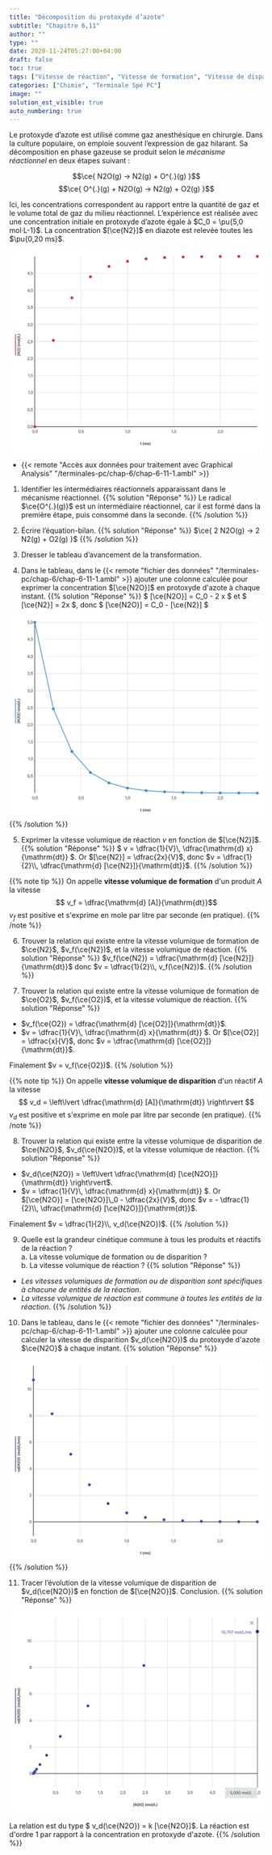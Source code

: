 ```yaml
---
title: "Décomposition du protoxyde d’azote"
subtitle: "Chapitre 6,11"
author: ""
type: ""
date: 2020-11-24T05:27:00+04:00
draft: false
toc: true
tags: ["Vitesse de réaction", "Vitesse de formation", "Vitesse de disparition", "Tableau d'avancement", "Ordre 1", "Mécanisme réactionnel"]
categories: ["Chimie", "Terminale Spé PC"]
image: ""
solution_est_visible: true
auto_numbering: true
---
```


Le protoxyde d’azote est utilisé comme gaz anesthésique en chirurgie. Dans la culture populaire, on emploie souvent l’expression de gaz hilarant. Sa décomposition en phase gazeuse se produit selon le *mécanisme réactionnel* en deux étapes suivant :

$$\ce{ N2O(g) -> N2(g) + O^{.}(g)  }$$
$$\ce{ O^{.}(g) + N2O(g) ->  N2(g) + O2(g) }$$

Ici, les concentrations correspondent au rapport entre la quantité de gaz et le volume total de gaz du milieu réactionnel. L’expérience est réalisée avec une concentration initiale en protoxyde d’azote égale à $C_0 = \pu{5,0 mol·L-1}$. La concentration $[\ce{N2}]$ en diazote est relevée toutes les $\pu{0,20 ms}$.

<img src="/terminales-pc/chap-6/chap-6-11-2.png" alt="" width="" />

- {{< remote "Accès aux données pour traitement avec Graphical Analysis" "/terminales-pc/chap-6/chap-6-11-1.ambl" >}}

1. Identifier les intermédiaires réactionnels apparaissant dans le mécanisme réactionnel. 
{{% solution "Réponse" %}}
Le radical $\ce{O^{.}(g)}$ est un intermédiaire réactionnel, car il est formé dans la première étape, puis consommé dans la seconde.
{{% /solution %}}

2. Écrire l’équation-bilan. 
{{% solution "Réponse" %}}
$\ce{ 2 N2O(g) -> 2  N2(g) + O2(g)  }$
{{% /solution %}}

3. Dresser le tableau d’avancement de la transformation.

4. Dans le tableau, dans le {{< remote "fichier des données" "/terminales-pc/chap-6/chap-6-11-1.ambl" >}} ajouter une colonne calculée pour exprimer la concentration $[\ce{N2O}]$ en protoxyde d'azote à chaque instant.
{{% solution "Réponse" %}}
$ [\ce{N2O}] = C_0 - 2 x $ et $ [\ce{N2}] = 2x $, donc $ [\ce{N2O}] = C_0 - [\ce{N2}] $

<img src="/terminales-pc/chap-6/chap-6-11-3.png" alt="" width="" />
{{% /solution %}}

5. Exprimer la vitesse volumique de réaction $v$ en fonction de $[\ce{N2}]$.
{{% solution "Réponse" %}}
$ v = \dfrac{1}{V}\\, \dfrac{\mathrm{d} x}{\mathrm{dt}} $. Or $[\ce{N2}] = \dfrac{2x}{V}$, donc $v = \dfrac{1}{2}\\, \dfrac{\mathrm{d} [\ce{N2}]}{\mathrm{dt}}$.
{{% /solution %}}

{{% note tip %}}
On appelle **vitesse volumique de formation** d'un produit $A$ la vitesse 
$$ v_f = \dfrac{\mathrm{d} [A]}{\mathrm{dt}}$$
$v_f$ est positive et s'exprime en mole par litre par seconde (en pratique).
{{% /note %}}

6. Trouver la relation qui existe entre la vitesse volumique de formation de $\ce{N2}$, $v_f(\ce{N2})$, et la vitesse volumique de réaction.
{{% solution "Réponse" %}}
$v_f(\ce{N2}) = \dfrac{\mathrm{d} [\ce{N2}]}{\mathrm{dt}}$ donc $v = \dfrac{1}{2}\\, v_f(\ce{N2})$.
{{% /solution %}}

7. Trouver la relation qui existe entre la vitesse volumique de formation de $\ce{O2}$, $v_f(\ce{O2})$, et la vitesse volumique de réaction.
{{% solution "Réponse" %}}
- $v_f(\ce{O2}) = \dfrac{\mathrm{d} [\ce{O2}]}{\mathrm{dt}}$.
- $v = \dfrac{1}{V}\\, \dfrac{\mathrm{d} x}{\mathrm{dt}} $. Or $[\ce{O2}] = \dfrac{x}{V}$, donc $v = \dfrac{\mathrm{d} [\ce{O2}]}{\mathrm{dt}}$.

Finalement $v = v_f(\ce{O2})$.
{{% /solution %}}

{{% note tip %}}
On appelle **vitesse volumique de disparition** d'un réactif $A$ la vitesse 
$$ v_d = \left\lvert \dfrac{\mathrm{d} [A]}{\mathrm{dt}} \right\rvert $$
$v_d$ est positive et s'exprime en mole par litre par seconde (en pratique).
{{% /note %}}

8. Trouver la relation qui existe entre la vitesse volumique de disparition de $\ce{N2O}$, $v_d(\ce{N2O})$, et la vitesse volumique de réaction.
{{% solution "Réponse" %}}
- $v_d(\ce{N2O}) = \left\lvert \dfrac{\mathrm{d} [\ce{N2O}]}{\mathrm{dt}} \right\rvert$.
- $v = \dfrac{1}{V}\\, \dfrac{\mathrm{d} x}{\mathrm{dt}} $. Or $[\ce{N2O}] = [\ce{N2O}]\_0 - \dfrac{2x}{V}$, donc $v = - \dfrac{1}{2}\\, \dfrac{\mathrm{d} [\ce{N2O}]}{\mathrm{dt}}$.

Finalement $v = \dfrac{1}{2}\\,  v_d(\ce{N2O})$.
{{% /solution %}}

9. Quelle est la grandeur cinétique commune à tous les produits et réactifs de la réaction ?       
    a. La vitesse volumique de formation ou de disparition ?        
    b. La vitesse volumique de réaction ?
{{% solution "Réponse" %}}
- *Les vitesses volumiques de formation ou de disparition sont spécifiques à chacune de entités de la réaction*.
- *La vitesse volumique de réaction est commune à toutes les entités de la réaction*.
{{% /solution %}}

10. Dans le tableau, dans le {{< remote "fichier des données" "/terminales-pc/chap-6/chap-6-11-1.ambl" >}} ajouter une colonne calculée pour calculer la vitesse de disparition $v_d(\ce{N2O})$ du protoxyde d'azote $\ce{N2O}$ à chaque instant.
{{% solution "Réponse" %}}
<img src="/terminales-pc/chap-6/chap-6-11-4.png" alt="" width="" />
{{% /solution %}}

11. Tracer l’évolution de la vitesse volumique de disparition de $v_d(\ce{N2O})$ en fonction de $[\ce{N2O}]$. Conclusion.
{{% solution "Réponse" %}}
<img src="/terminales-pc/chap-6/chap-6-11-5.png" alt="" width="" />

La relation est du type $ v_d(\ce{N2O}) = k [\ce{N2O}]$. La réaction est d'ordre 1 par rapport à la concentration en protoxyde d'azote.
{{% /solution %}}